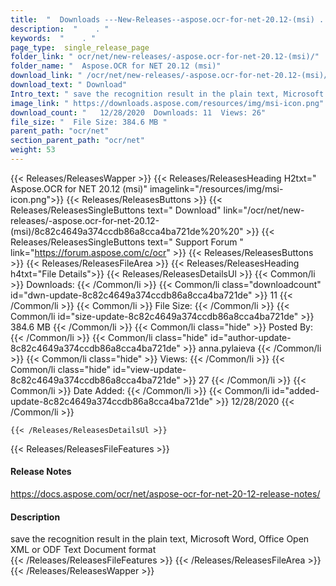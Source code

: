 ```yaml
---
title:  "  Downloads ---New-Releases--aspose.ocr-for-net-20.12-(msi) . " 
description:  "    . " 
keywords:  "    . " 
page_type:  single_release_page
folder_link: " ocr/net/new-releases/-aspose.ocr-for-net-20.12-(msi)/"
folder_name: "  Aspose.OCR for NET 20.12 (msi)"
download_link: " /ocr/net/new-releases/-aspose.ocr-for-net-20.12-(msi)/8c82c4649a374ccdb86a8cca4ba721de"
download_text: " Download"
Intro_text: " save the recognition result in the plain text, Microsoft Word, Office Open XML o..."
image_link: " https://downloads.aspose.com/resources/img/msi-icon.png"
download_count: "   12/28/2020  Downloads: 11  Views: 26"
file_size: "  File Size: 384.6 MB "
parent_path: "ocr/net"
section_parent_path: "ocr/net"
weight: 53 
---
```


{{< Releases/ReleasesWapper >}}
  {{< Releases/ReleasesHeading H2txt="  Aspose.OCR for NET 20.12 (msi)" imagelink="/resources/img/msi-icon.png">}}
  {{< Releases/ReleasesButtons >}}
    {{< Releases/ReleasesSingleButtons text=" Download" link="/ocr/net/new-releases/-aspose.ocr-for-net-20.12-(msi)/8c82c4649a374ccdb86a8cca4ba721de%20%20" >}}
    {{< Releases/ReleasesSingleButtons text=" Support Forum " link="https://forum.aspose.com/c/ocr" >}}
  {{< Releases/ReleasesButtons >}}
  {{< Releases/ReleasesFileArea >}}
    {{< Releases/ReleasesHeading h4txt="File Details">}}
    {{< Releases/ReleasesDetailsUl >}}
            {{< Common/li  >}} Downloads: {{< /Common/li >}} 
      {{< Common/li class="downloadcount" id="dwn-update-8c82c4649a374ccdb86a8cca4ba721de" >}} 11 {{< /Common/li >}} 
      {{< Common/li  >}} File Size: {{< /Common/li >}} 
      {{< Common/li id="size-update-8c82c4649a374ccdb86a8cca4ba721de" >}} 384.6 MB {{< /Common/li >}} 
      {{< Common/li  class="hide" >}} Posted By: {{< /Common/li >}} 
      {{< Common/li class="hide" id="author-update-8c82c4649a374ccdb86a8cca4ba721de" >}} anna.pylaieva {{< /Common/li >}} 
      {{< Common/li class="hide"  >}} Views: {{< /Common/li >}} 
      {{< Common/li class="hide" id="view-update-8c82c4649a374ccdb86a8cca4ba721de" >}} 27 {{< /Common/li >}} 
      {{< Common/li  >}} Date Added: {{< /Common/li >}} 
      {{< Common/li id="added-update-8c82c4649a374ccdb86a8cca4ba721de" >}} 12/28/2020 {{< /Common/li >}} 

    {{< /Releases/ReleasesDetailsUl >}}

  {{< Releases/ReleasesFileFeatures >}}
      <h4>Release Notes</h4><div><a href="https://docs.aspose.com/ocr/net/aspose-ocr-for-net-20-12-release-notes/">https://docs.aspose.com/ocr/net/aspose-ocr-for-net-20-12-release-notes/</a></div><h4>Description</h4><div class="HTMLDescription">save the recognition result in the plain text, Microsoft Word, Office Open XML or ODF Text Document format</div>
  {{< /Releases/ReleasesFileFeatures >}}
 {{< /Releases/ReleasesFileArea >}}
{{< /Releases/ReleasesWapper >}}


